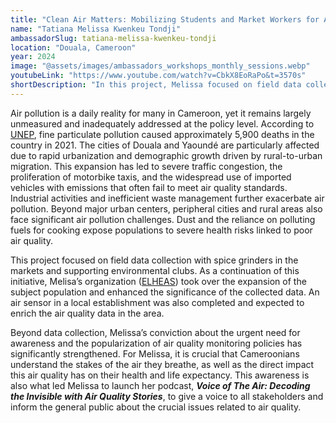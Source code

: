 ```yaml
---
title: "Clean Air Matters: Mobilizing Students and Market Workers for Air Quality Awareness in Douala"
name: "Tatiana Melissa Kwenkeu Tondji"
ambassadorSlug: tatiana-melissa-kwenkeu-tondji
location: "Douala, Cameroon"
year: 2024
image: "@assets/images/ambassadors_workshops_monthly_sessions.webp"
youtubeLink: "https://www.youtube.com/watch?v=CbkX8EoRaPo&t=3570s"
shortDescription: "In this project, Melissa focused on field data collection of air pollution with spice grinders in markets and supporting environmental clubs to raise awareness about air quality in Douala, Cameroon."
---
```


Air pollution is a daily reality for many in Cameroon, yet it remains largely unmeasured and inadequately addressed at the policy level. According to [UNEP](https://www.unep.org/interactives/air-pollution-note), fine particulate pollution caused approximately 5,900 deaths in the country in 2021. The cities of Douala and Yaoundé are particularly affected due to rapid urbanization and demographic growth driven by rural-to-urban migration. This expansion has led to severe traffic congestion, the proliferation of motorbike taxis, and the widespread use of imported vehicles with emissions that often fail to meet air quality standards. Industrial activities and inefficient waste management further exacerbate air pollution. Beyond major urban centers, peripheral cities and rural areas also face significant air pollution challenges. Dust and the reliance on polluting fuels for cooking expose populations to severe health risks linked to poor air quality.

This project focused on field data collection with spice grinders in the markets and supporting environmental clubs. As a continuation of this initiative, Melisa’s organization ([ELHEAS](https://elheas.com/)) took over the expansion of the subject population and enhanced the significance of the collected data. An air sensor in a local establishment was also completed and expected to enrich the air quality data in the area.

Beyond data collection, Melissa’s conviction about the urgent need for awareness and the popularization of air quality monitoring policies has significantly strengthened. For Melissa, it is crucial that Cameroonians understand the stakes of the air they breathe, as well as the direct impact this air quality has on their health and life expectancy. This awareness is also what led Melissa to launch her podcast, **_Voice of The Air: Decoding the Invisible with Air Quality Stories_**, to give a voice to all stakeholders and inform the general public about the crucial issues related to air quality.
